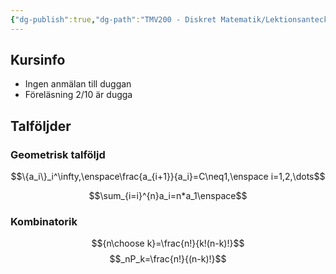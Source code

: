 ```yaml
---
{"dg-publish":true,"dg-path":"TMV200 - Diskret Matematik/Lektionsanteckningar/2024-09-23.md","permalink":"/TMV200 - Diskret Matematik/Lektionsanteckningar/2024-09-23/"}
---
```


## Kursinfo

- Ingen anmälan till duggan
- Föreläsning 2/10 är dugga

## Talföljder

### Geometrisk talföljd

$$\{a_i\}_i^\infty,\enspace\frac{a_{i+1}}{a_i}=C\neq1,\enspace i=1,2,\dots$$

$$\sum_{i=i}^{n}a_i=n*a_1\enspace$$

### Kombinatorik

$${n\choose k}=\frac{n!}{k!(n-k)!}$$
$$_nP_k=\frac{n!}{(n-k)!}$$
